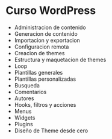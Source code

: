 # Curso WordPress

- Administracion de contenido
- Generacion de contenido
- Importacion y exportacion
- Configuracion remota
- Creacion de themes
- Estructura y maquetacion de themes
- Loop
- Plantillas generales
- Plantillas personalizadas
- Busqueda
- Comentarios
- Autores
- Hooks, filtros y acciones
- Menus
- Widgets
- Plugins
- Diseño de Theme desde cero
